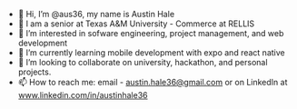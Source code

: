 - 👋 Hi, I’m @aus36, my name is Austin Hale
- 🏫 I am a senior at Texas A&M University - Commerce at RELLIS
- 👀 I’m interested in sofware engineering, project management, and web development
- 🌱 I’m currently learning mobile development with expo and react native
- 💞️ I’m looking to collaborate on university, hackathon, and personal projects.
- 📫 How to reach me: email - austin.hale36@gmail.com or on LinkedIn at www.linkedin.com/in/austinhale36

<!---
aus36/aus36 is a ✨ special ✨ repository because its `README.md` (this file) appears on your GitHub profile.
You can click the Preview link to take a look at your changes.
--->
